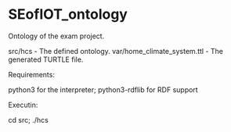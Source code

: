 # SEofIOT_ontology
Ontology of the exam project.

src/hcs - The defined ontology.
var/home_climate_system.ttl - The generated TURTLE file.

Requirements:

python3 for the interpreter;
python3-rdflib for RDF support

Executin:

cd src; ./hcs
